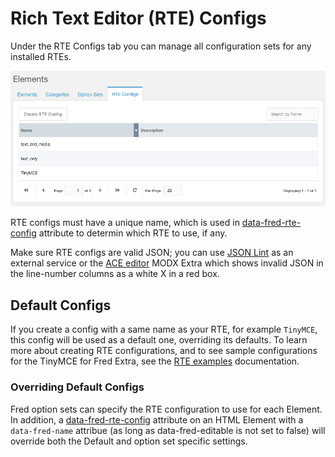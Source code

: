 # Rich Text Editor (RTE) Configs

Under the RTE Configs tab you can manage all configuration sets for any installed RTEs.
 
![RTE Configs Grid](img/rte_configs_grid.png)

RTE configs must have a unique name, which is used in [data-fred-rte-config](../elements/attributes.md#data-fred-rte-config) attribute to determin which RTE to use, if any.

Make sure RTE configs are valid JSON; you can use [JSON Lint](https://jsonlint.com/) as an external service or the [ACE editor](https://modx.com/extras/package/ace) MODX Extra which shows invalid JSON in the line-number columns as a white X in a red box.

## Default Configs

If you create a config with a same name as your RTE, for example `TinyMCE`, this config will be used as a default one, overriding its defaults. To learn more about creating RTE configurations, and to see sample configurations for the TinyMCE for Fred Extra, see the [RTE examples](../rte_configs/index.md) documentation.

### Overriding Default Configs

Fred option sets can specify the RTE configuration to use for each Element. In addition, a [data-fred-rte-config](../elements/attributes.md#data-fred-rte-config) attribute on an HTML Element with a `data-fred-name` attribue (as long as data-fred-editable is not set to false) will override both the Default and option set specific settings.
